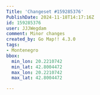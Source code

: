 ```yaml
---
Title: 'Changeset #159285376'
PublishDate: 2024-11-18T14:17:16Z
id: 159285376
user: JJJWegdam
comment: Minor changes
created_by: Go Map!! 4.3.0
tags:
- Montenegro
bbox:
  min_lon: 20.2210742
  min_lat: 42.8004472
  max_lon: 20.2210742
  max_lat: 42.8004472

---
```

